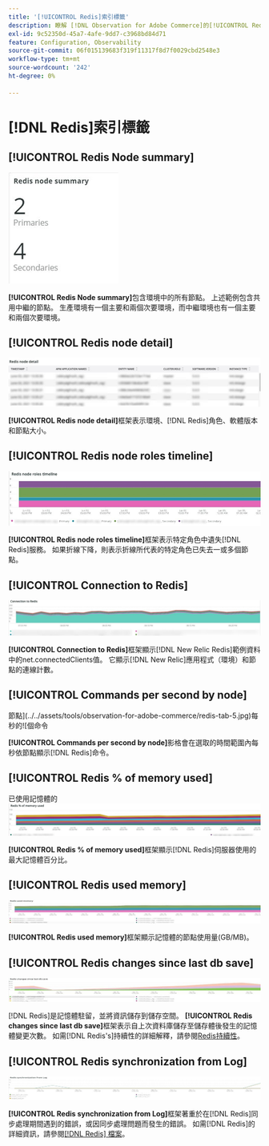 ```yaml
---
title: '[!UICONTROL Redis]索引標籤'
description: 瞭解 [!DNL Observation for Adobe Commerce]的[!UICONTROL Redis]標籤。
exl-id: 9c52350d-45a7-4afe-9dd7-c3968bd84d71
feature: Configuration, Observability
source-git-commit: 06f015139683f319f11317f8d7f0029cbd2548e3
workflow-type: tm+mt
source-wordcount: '242'
ht-degree: 0%

---
```


# [!DNL Redis]索引標籤

## [!UICONTROL Redis Node summary]

![Redis節點摘要](../../assets/tools/observation-for-adobe-commerce/redis-tab-1.jpg)

**[!UICONTROL Redis Node summary]**&#x200B;包含環境中的所有節點。 上述範例包含共用中繼的節點。 生產環境有一個主要和兩個次要環境，而中繼環境也有一個主要和兩個次要環境。

## [!UICONTROL Redis node detail]

![Redis節點詳細資料](../../assets/tools/observation-for-adobe-commerce/redis-tab-2.jpg)

**[!UICONTROL Redis node detail]**&#x200B;框架表示環境、[!DNL Redis]角色、軟體版本和節點大小。

## [!UICONTROL Redis node roles timeline]

![Redis節點角色時間表](../../assets/tools/observation-for-adobe-commerce/redis-tab-3.jpg)

**[!UICONTROL Redis node roles timeline]**&#x200B;框架表示特定角色中遺失[!DNL Redis]服務。 如果折線下降，則表示折線所代表的特定角色已失去一或多個節點。

## [!UICONTROL Connection to Redis]

![連線到Redis](../../assets/tools/observation-for-adobe-commerce/redis-tab-4.jpg)

**[!UICONTROL Connection to Redis]**&#x200B;框架顯示[!DNL New Relic Redis]範例資料中的net.connectedClients值。 它顯示[!DNL New Relic]應用程式（環境）和節點的連線計數。

## [!UICONTROL Commands per second by node]

節點](../../assets/tools/observation-for-adobe-commerce/redis-tab-5.jpg)每秒的![個命令

**[!UICONTROL Commands per second by node]**&#x200B;影格會在選取的時間範圍內每秒依節點顯示[!DNL Redis]命令。

## [!UICONTROL Redis % of memory used]

已使用記憶體的![Redis %](../../assets/tools/observation-for-adobe-commerce/redis-tab-6.jpg)

**[!UICONTROL Redis % of memory used]**&#x200B;框架顯示[!DNL Redis]伺服器使用的最大記憶體百分比。

## [!UICONTROL Redis used memory]

![Redis已使用的記憶體](../../assets/tools/observation-for-adobe-commerce/redis-tab-7.jpg)

**[!UICONTROL Redis used memory]**&#x200B;框架顯示記憶體的節點使用量(GB/MB)。

## [!UICONTROL Redis changes since last db save]

![自上次db儲存後的Redis變更](../../assets/tools/observation-for-adobe-commerce/redis-tab-8.jpg)

[!DNL Redis]是記憶體駐留，並將資訊儲存到儲存空間。 **[!UICONTROL Redis changes since last db save]**&#x200B;框架表示自上次資料庫儲存至儲存體後發生的記憶體變更次數。 如需[!DNL Redis's]持續性的詳細解釋，請參閱[Redis持續性](https://redis.io/docs/latest/operate/oss_and_stack/management/persistence/)。

## [!UICONTROL Redis synchronization from Log]

![記錄檔的Redis同步處理](../../assets/tools/observation-for-adobe-commerce/redis-tab-9.jpg)

**[!UICONTROL Redis synchronization from Log]**&#x200B;框架著重於在[!DNL Redis]同步處理期間遇到的錯誤，或因同步處理問題而發生的錯誤。 如需[!DNL Redis]的詳細資訊，請參閱[[!DNL Redis] 檔案](https://redis.io/docs/)。
